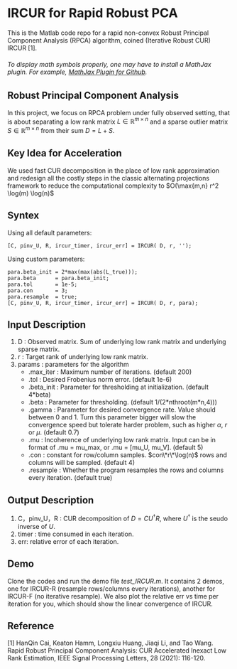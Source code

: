 # IRCUR for Rapid Robust PCA
This is the Matlab code repo for a rapid non-convex Robust Principal Component Analysis (RPCA) algorithm, coined (Iterative Robust CUR) IRCUR [1].

###### To display math symbols properly, one may have to install a MathJax plugin. For example, [MathJax Plugin for Github](https://chrome.google.com/webstore/detail/mathjax-plugin-for-github/ioemnmodlmafdkllaclgeombjnmnbima?hl=en).

## Robust Principal Component Analysis
In this project, we focus on RPCA problem under fully observed setting, that is about separating a low rank matrix $L\in \mathbb{R}^{m\times n}$ and a sparse outlier matrix $S\in \mathbb{R}^{m\times n}$ from their sum $D = L + S$.

## Key Idea for Acceleration
We used fast CUR decomposition in the place of low rank approximation and redesign all the costly steps in the classic alternating projections framework to reduce the computational complexity to $O(\max\{m,n} r^2 \log(m) \log(n)$



## Syntex
Using all default parameters:
```
[C, pinv_U, R, ircur_timer, ircur_err] = IRCUR( D, r, '');
```

Using custom parameters:
```
para.beta_init = 2*max(max(abs(L_true)));
para.beta      = para.beta_init;
para.tol       = 1e-5;
para.con       = 3;
para.resample  = true;
[C, pinv_U, R, ircur_timer, ircur_err] = IRCUR( D, r, para);
```

## Input Description
1. D : Observed matrix. Sum of underlying low rank matrix and underlying sparse matrix. 
1. r : Target rank of underlying low rank matrix.
1. params : parameters for the algorithm
   * .max_iter : Maximum number of iterations. (default 200)
   * .tol : Desired Frobenius norm error. (default 1e-6)
   * .beta_init : Parameter for thresholding at initialization. (default 4\*beta)
   * .beta : Parameter for thresholding. (default 1/(2*nthroot(m\*n,4)))
   * .gamma : Parameter for desired convergence rate. Value should between 0 and 1. Turn this parameter bigger will slow the convergence speed but tolerate harder problem, such as higher $\alpha$, $r$ or $\mu$. (default 0.7)   
   * .mu : Incoherence of underlying low rank matrix. Input can be in format of .mu = mu_max, or .mu = [mu_U, mu_V]. (default 5) 
   * .con : constant for row/column samples. $con\*r\*\log(n)$ rows and columns will be sampled. (default 4)
   * .resample : Whether the program resamples the rows and columns every iteration. (default true)

## Output Description
1. C，pinv_U，R : CUR decomposition of $D = C U^\dagger R$, where $U^\dagger$ is the seudo inverse of $U$.
1. timer : time consumed in each iteration.
1. err: relative error of each iteration.

## Demo
Clone the codes and run the demo file *test_IRCUR.m*. It contains 2 demos, one for IRCUR-R (resample rows/columns every iterations), another for IRCUR-F (no iterative resample). We also plot the relative err vs time per iteration for you, which should show the linear convergence of IRCUR.

## Reference
[1] HanQin Cai, Keaton Hamm, Longxiu Huang, Jiaqi Li, and Tao Wang. Rapid Robust Principal Component Analysis: CUR Accelerated Inexact Low Rank Estimation, IEEE Signal Processing Letters, 28 (2021): 116-120.
